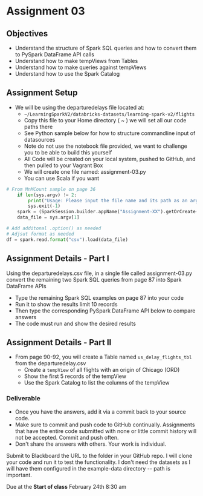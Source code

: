 # Assignment 03

## Objectives

- Understand the structure of Spark SQL queries and how to convert them to PySpark DataFrame API calls
- Understand how to make tempViews from Tables
- Understand how to make queries against tempViews
- Understand how to use the Spark Catalog

## Assignment Setup

- We will be using the departuredelays file located at:
  - `~/LearningSparkV2/databricks-datasets/learning-spark-v2/flights`
  - Copy this file to your Home directory ( ~ ) we will set all our code paths there
  - See Python sample below for how to structure commandline input of datasources
  - Note do not use the notebook file provided, we want to challenge you to be able to build this yourself
  - All Code will be created on your local system, pushed to GitHub, and then pulled to your Vagrant Box
  - We will create one file named: assignment-03.py
  - You can use Scala if you want

```python
# From MnMCount sample on page 36
    if len(sys.argv) != 2:
        print("Usage: Please input the file name and its path as an argument <file>", file=sys.stderr)
        sys.exit(-1)
    spark = (SparkSession.builder.appName("Assignment-XX").getOrCreate())
    data_file = sys.argv[1]

# Add additonal .option() as needed
# Adjsut format as needed
df = spark.read.format("csv").load(data_file)

```

## Assignment Details - Part I

Using the departuredelays.csv file, in a single file called assignment-03.py convert the remaining two Spark SQL queries from page 87 into Spark DataFrame APIs

- Type the remaining Spark SQL examples on page 87 into your code
- Run it to show the results limit 10 records
- Then type the corresponding PySpark DataFrame API below to compare answers
- The code must run and show the desired results

## Assignment Details - Part II

- From page 90-92, you will create a Table named `us_delay_flights_tbl` from the departuredelay.csv
  - Create a `tempView` of all flights with an origin of Chicago (ORD)
  - Show the first 5 records of the tempView
  - Use the Spark Catalog to list the columns of the tempView

### Deliverable

- Once you have the answers, add it via a commit back to your source code.
- Make sure to commit and push code to GitHub continually.  Assignments that have the entire code submitted with none or little commit history will not be accepted.  Commit and push often.
- Don't share the answers with others.  Your work is individual.

Submit to Blackboard the URL to the folder in your GitHub repo.  I will clone your code and run it to test the functionality. I don't need the datasets as I will have them configured in the example-data directory -- path is important.

Due at the **Start of class** February 24th 8:30 am
